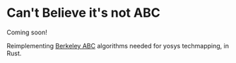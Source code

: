 # Can't Believe it's not ABC

Coming soon!

Reimplementing [Berkeley ABC](https://github.com/berkeley-abc/abc/) algorithms needed for yosys techmapping, in Rust.
